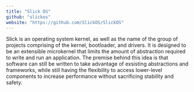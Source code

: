 ```yaml
---
title: "Slick OS"
github: "slickos"
website: "https://github.com/SlickOS/SlickOS"
---
```


Slick is an operating system kernel, as well as the name of the group of projects comprising of the kernel, bootloader, and drivers. It is designed to be an extensible microkernel that limits the amount of abstraction required to write and run an application. The premise behind this idea is that software can still be written to take advantage of exsisting abstractions and frameworks, while still having the flexibility to access lower-level components to increase performance without sacrificing stability and safety.
